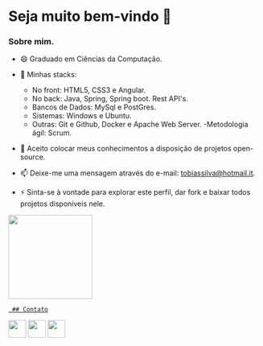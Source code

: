 # Seja muito bem-vindo 👋

<!--
**tobiassilva20/tobiassilva20** is a ✨ _special_ ✨ repository because its `README.md` (this file) appears on your GitHub profile.
-->
### Sobre mim.
- 😄 Graduado em Ciências da Computação.
- 🔭 Minhas stacks:
     - No front: HTML5, CSS3 e Angular.
     - No back: Java, Spring, Spring boot. Rest API's.
     - Bancos de Dados: MySql e PostGres.
     - Sistemas: Windows e Ubuntu.
     - Outras: Git e Github, Docker e Apache Web Server.
     -Metodologia ágil: Scrum.

- 👯 Aceito colocar meus conhecimentos a disposição de projetos open-source.
- 📫 Deixe-me uma mensagem através do e-mail: tobiassilva@hotmail.it.
- ⚡  Sinta-se à vontade para explorar este perfil, dar fork e baixar todos projetos disponíveis nele.

<div>
  <a href="https://github.com/tobiassilva20">
  <img height="167em" src="https://github-readme-stats.vercel.app/api?username=tobiassilva20&show_icons=true&theme=dracula&include_all_commits=true&count_private=true" />
</div>

     ## Contato
  
<div>
  <a href ="tobiassilva@hotmail.it"><img height="35em" src="https://img.shields.io/badge/-Email-%23333?style=for-the-badge&logo=gmail&logoColor=white" target="_blank"></a>
  <a href="https://www.linkedin.com/in/tobiasazevedosilva/" target="_blank"><img height="35em" src="https://img.shields.io/badge/-LinkedIn-%230077B5?style=for-the-badge&logo=linkedin&logoColor=white" target="_blank"></a>
  <a href="[https://docs.google.com/document/d/e/2PACX-1vQXe7pTLYrm9hgTDQsOWzKoR59wsPc5DC2BvPY4I_4e0nAcGH3-XC3coING0gbxTw/pub](https://drive.google.com/file/d/1opjHrHz55m0YgfDjBnxKbnWqNeyxbxyA/view?usp=sharing)" target="_blank"><img height="35em" src="https://img.shields.io/badge/-Curriculo-%230077B5?style=for-the-badge&logo=curriculo&logoColor=white" target="_blank"></a>
